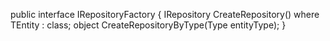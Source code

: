 public interface IRepositoryFactory
{
    IRepository<TEntity> CreateRepository<TEntity>() where TEntity : class;
    object CreateRepositoryByType(Type entityType);
}